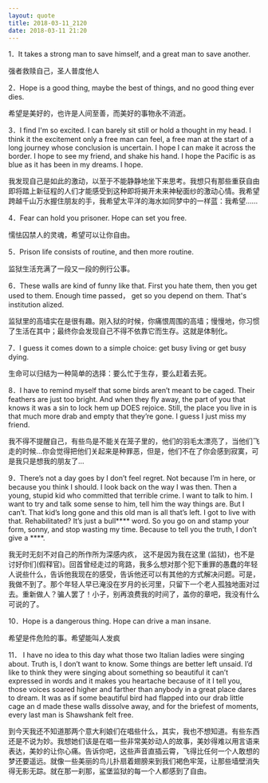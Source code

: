 ```yaml
---
layout: quote
title: 2018-03-11_2120
date: 2018-03-11 21:20
---
```


1．It takes a strong man to save himself, and a great man to save another.

强者救赎自己，圣人普度他人


2．Hope is a good thing, maybe the best of things, and no good thing ever dies.

希望是美好的，也许是人间至善，而美好的事物永不消逝。

3．I find I'm so excited. I can barely sit still or hold a thought in my head. I think it the excitement only a free man can feel, a free man at the start of a long journey whose conclusion is uncertain. I hope I can make it across the border. I hope to see my friend, and shake his hand. I hope the Pacific is as blue as it has been in my dreams. I hope.

我发现自己是如此的激动，以至于不能静静地坐下来思考。我想只有那些重获自由即将踏上新征程的人们才能感受到这种即将揭开未来神秘面纱的激动心情。我希望跨越千山万水握住朋友的手，我希望太平洋的海水如同梦中的一样蓝：我希望……

4．Fear can hold you prisoner. Hope can set you free.

懦怯囚禁人的灵魂，希望可以让你自由。

5．Prison life consists of routine, and then more routine.

监狱生活充满了一段又一段的例行公事。

6．These walls are kind of funny like that. First you hate them, then you get used to them. Enough time passed， get so you depend on them. That's institution alized.

监狱里的高墙实在是很有趣。刚入狱的时候，你痛恨周围的高墙；慢慢地，你习惯了生活在其中；最终你会发现自己不得不依靠它而生存。这就是体制化。

7．I guess it comes down to a simple choice: get busy living or get busy dying.

生命可以归结为一种简单的选择：要么忙于生存，要么赶着去死。

8．I have to remind myself that some birds aren’t meant to be caged. Their feathers are just too bright. And when they fly away, the part of you that knows it was a sin to lock hem up DOES rejoice. Still, the place you live in is that much more drab and empty that they’re gone. I guess I just miss my friend.

我不得不提醒自己，有些鸟是不能关在笼子里的，他们的羽毛太漂亮了，当他们飞走的时候...你会觉得把他们关起来是种罪恶，但是，他们不在了你会感到寂寞，可是我只是想我的朋友了...


9．There’s not a day goes by I don’t feel regret. Not because I’m in here, or because you think I should. I look back on the way I was then. Then a young, stupid kid who committed that terrible crime. I want to talk to him. I want to try and talk some sense to him, tell him the way things are. But I can’t. That kid’s long gone and this old man is all that’s left. I got to live with that. Rehabilitated? It’s just a bull**** word. So you go on and stamp your form, sonny, and stop wasting my time. Because to tell you the truth, I don’t give a ****.

我无时无刻不对自己的所作所为深感内疚， 这不是因为我在这里 (监狱)，也不是讨好你们(假释官)。回首曾经走过的弯路，我多么想对那个犯下重罪的愚蠢的年轻人说些什么，告诉他我现在的感受，告诉他还可以有其他的方式解决问题。可是，我做不到了。那个年轻人早已淹没在岁月的长河里，只留下一个老人孤独地面对过去。重新做人？骗人罢了！小子，别再浪费我的时间了，盖你的章吧，我没有什么可说的了。

10．Hope is a dangerous thing. Hope can drive a man insane.

希望是件危险的事。希望能叫人发疯

11． I have no idea to this day what those two Italian ladies were singing about. Truth is, I don’t want to know. Some things are better left unsaid. I’d like to think they were singing about something so beautiful it can’t expressed in words and it makes you heartache because of it I tell you, those voices soared higher and farther than anybody in a great place dares to dream. It was as if some beautiful bird had flapped into our drab little cage an d made these walls dissolve away, and for the briefest of moments, every last man is Shawshank felt free.

到今天我还不知道那两个意大利娘们在唱些什么，其实，我也不想知道。有些东西还是不说为妙。我想她们该是在唱一些非常美妙动人的故事，美妙得难以用言语来表达，美妙的让你心痛。告诉你吧，这些声音直插云霄，飞得比任何一个人敢想的梦还要遥远。就像一些美丽的鸟儿扑扇着翅膀来到我们褐色牢笼，让那些墙壁消失得无影无踪。就在那一刹那，鲨堡监狱的每一个人都感到了自由。